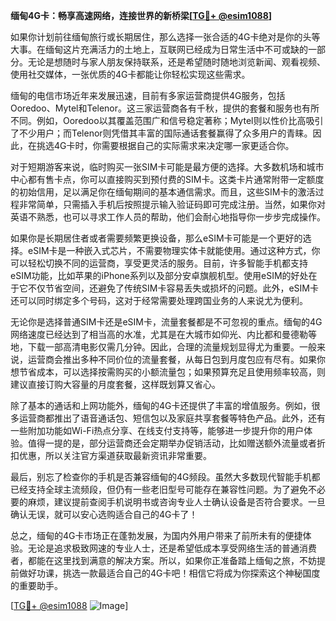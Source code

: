 **缅甸4G卡：畅享高速网络，连接世界的新桥梁[[TG💪+ @esim1088](https://t.me/s/esim1088)]**

如果你计划前往缅甸旅行或长期居住，那么选择一张合适的4G卡绝对是你的头等大事。在缅甸这片充满活力的土地上，互联网已经成为日常生活中不可或缺的一部分。无论是想随时与家人朋友保持联系，还是希望随时随地浏览新闻、观看视频、使用社交媒体，一张优质的4G卡都能让你轻松实现这些需求。

缅甸的电信市场近年来发展迅速，目前有多家运营商提供4G服务，包括Ooredoo、Mytel和Telenor。这三家运营商各有千秋，提供的套餐和服务也有所不同。例如，Ooredoo以其覆盖范围广和信号稳定著称；Mytel则以性价比高吸引了不少用户；而Telenor则凭借其丰富的国际通话套餐赢得了众多用户的青睐。因此，在挑选4G卡时，你需要根据自己的实际需求来决定哪一家更适合你。

对于短期游客来说，临时购买一张SIM卡可能是最方便的选择。大多数机场和城市中心都有售卡点，你可以直接购买到预付费的SIM卡。这类卡片通常附带一定额度的初始信用，足以满足你在缅甸期间的基本通信需求。而且，这些SIM卡的激活过程非常简单，只需插入手机后按照提示输入验证码即可完成注册。当然，如果你对英语不熟悉，也可以寻求工作人员的帮助，他们会耐心地指导你一步步完成操作。

如果你是长期居住者或者需要频繁更换设备，那么eSIM卡可能是一个更好的选择。eSIM卡是一种嵌入式芯片，不需要物理实体卡就能使用。通过这种方式，你可以轻松切换不同的运营商，享受更灵活的服务。目前，许多智能手机都支持eSIM功能，比如苹果的iPhone系列以及部分安卓旗舰机型。使用eSIM的好处在于它不仅节省空间，还避免了传统SIM卡容易丢失或损坏的问题。此外，eSIM卡还可以同时绑定多个号码，这对于经常需要处理跨国业务的人来说尤为便利。

无论你是选择普通SIM卡还是eSIM卡，流量套餐都是不可忽视的重点。缅甸的4G网络速度已经达到了相当高的水准，尤其是在大城市如仰光、内比都和曼德勒等地，下载一部高清电影仅需几分钟。因此，合理的流量规划显得尤为重要。一般来说，运营商会推出多种不同价位的流量套餐，从每日包到月度包应有尽有。如果你想节省成本，可以选择按需购买的小额流量包；如果预算充足且使用频率较高，则建议直接订购大容量的月度套餐，这样既划算又省心。

除了基本的通话和上网功能外，缅甸的4G卡还提供了丰富的增值服务。例如，很多运营商都推出了语音通话包、短信包以及家庭共享套餐等特色产品。此外，还有一些附加功能如Wi-Fi热点分享、在线支付支持等，能够进一步提升你的用户体验。值得一提的是，部分运营商还会定期举办促销活动，比如赠送额外流量或者折扣优惠，所以关注官方渠道获取最新资讯非常重要。

最后，别忘了检查你的手机是否兼容缅甸的4G频段。虽然大多数现代智能手机都已经支持全球主流频段，但仍有一些老旧型号可能存在兼容性问题。为了避免不必要的麻烦，建议提前查阅手机说明书或咨询专业人士确认设备是否符合要求。一旦确认无误，就可以安心选购适合自己的4G卡了！

总之，缅甸的4G卡市场正在蓬勃发展，为国内外用户带来了前所未有的便捷体验。无论是追求极致网速的专业人士，还是希望低成本享受网络生活的普通消费者，都能在这里找到满意的解决方案。所以，如果你正准备踏上缅甸之旅，不妨提前做好功课，挑选一款最适合自己的4G卡吧！相信它将成为你探索这个神秘国度的重要助手。

[[TG💪+ @esim1088](https://t.me/s/esim1088) ![Image](https://i.postimg.cc/4NQfJmqS/Snipaste-2025-05-13-00-14-12.png)]